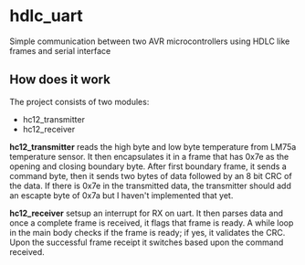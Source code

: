 # hdlc_uart
Simple communication between two AVR microcontrollers using HDLC like frames and serial interface
## How does it work
The project consists of two modules:
* hc12_transmitter
* hc12_receiver

**hc12_transmitter** reads the high byte and low byte temperature from LM75a temperature sensor. It then encapsulates it in a frame
that has 0x7e as the opening and closing boundary byte. After first boundary frame, it sends a command byte, then it sends two bytes of data followed by an
8 bit CRC of the data. If there is 0x7e in the transmitted data, the transmitter should add an escapte byte of 0x7a but I 
haven't implemented that yet.

**hc12_receiver** setsup an interrupt for RX on uart. It then parses data and once a complete frame is received, it flags that frame
is ready. A while loop in the main body checks if the frame is ready; if yes, it validates the CRC. Upon the successful frame
receipt it switches based upon the command received.
